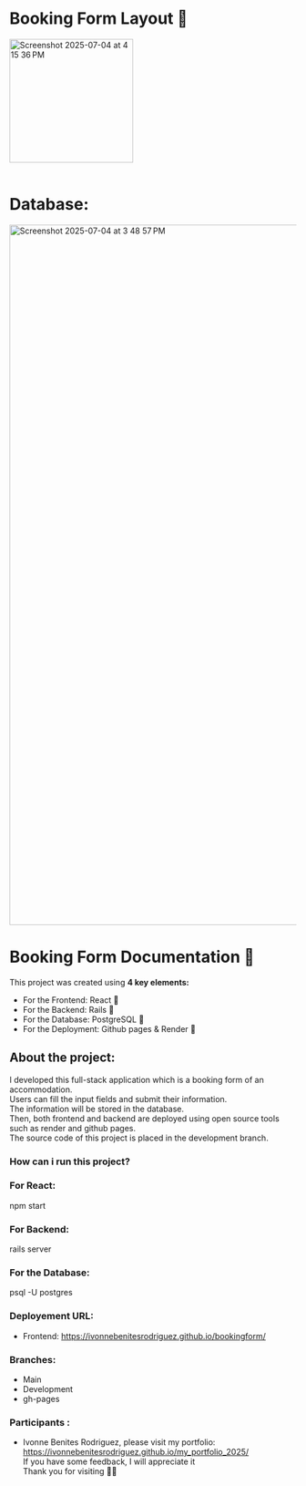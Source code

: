 

# Booking Form Layout 🌸<br/>
<img width="217" alt="Screenshot 2025-07-04 at 4 15 36 PM" src="https://github.com/user-attachments/assets/9bb36559-8364-47bf-8913-625e65bb9661" /><br/><br/>
# Database:
<img width="1229" alt="Screenshot 2025-07-04 at 3 48 57 PM" src="https://github.com/user-attachments/assets/1f4e0dd7-9f61-4818-8ffe-98ffccb332ab" />








# Booking Form Documentation 🏩

This project was created using <strong>4 key elements:</strong> <br/>
 - For the Frontend: React 🌠
- For the Backend:  Rails 💎
- For the Database: PostgreSQL 📍
- For the Deployment: Github pages & Render 🎈
  
## About the project:

I developed this full-stack application which is a booking form of an accommodation.<br/> 
Users can fill the input fields and submit their information. <br/>
The information will be stored in the database.<br/>
Then, both frontend and backend are deployed using open source tools such as render and github pages.<br/>
The source code of this project is placed in the development branch. <br/>

### How can i run this project?

### For React: 
npm start

### For Backend:
rails server

### For the Database:
psql -U postgres

### Deployement URL:
- Frontend:
https://ivonnebenitesrodriguez.github.io/bookingform/

### Branches: 
- Main
- Development
- gh-pages

### Participants :
- Ivonne Benites Rodriguez, please visit my portfolio:<br/> 
https://ivonnebenitesrodriguez.github.io/my_portfolio_2025/ <br/>
If you have some feedback, I will appreciate it <br/>
Thank you for visiting 🙂🌸 <br/>
